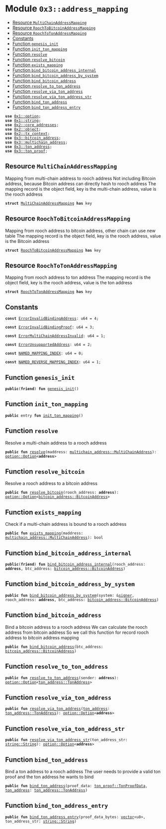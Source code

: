 
<a name="0x3_address_mapping"></a>

# Module `0x3::address_mapping`



-  [Resource `MultiChainAddressMapping`](#0x3_address_mapping_MultiChainAddressMapping)
-  [Resource `RoochToBitcoinAddressMapping`](#0x3_address_mapping_RoochToBitcoinAddressMapping)
-  [Resource `RoochToTonAddressMapping`](#0x3_address_mapping_RoochToTonAddressMapping)
-  [Constants](#@Constants_0)
-  [Function `genesis_init`](#0x3_address_mapping_genesis_init)
-  [Function `init_ton_mapping`](#0x3_address_mapping_init_ton_mapping)
-  [Function `resolve`](#0x3_address_mapping_resolve)
-  [Function `resolve_bitcoin`](#0x3_address_mapping_resolve_bitcoin)
-  [Function `exists_mapping`](#0x3_address_mapping_exists_mapping)
-  [Function `bind_bitcoin_address_internal`](#0x3_address_mapping_bind_bitcoin_address_internal)
-  [Function `bind_bitcoin_address_by_system`](#0x3_address_mapping_bind_bitcoin_address_by_system)
-  [Function `bind_bitcoin_address`](#0x3_address_mapping_bind_bitcoin_address)
-  [Function `resolve_to_ton_address`](#0x3_address_mapping_resolve_to_ton_address)
-  [Function `resolve_via_ton_address`](#0x3_address_mapping_resolve_via_ton_address)
-  [Function `resolve_via_ton_address_str`](#0x3_address_mapping_resolve_via_ton_address_str)
-  [Function `bind_ton_address`](#0x3_address_mapping_bind_ton_address)
-  [Function `bind_ton_address_entry`](#0x3_address_mapping_bind_ton_address_entry)


<pre><code><b>use</b> <a href="">0x1::option</a>;
<b>use</b> <a href="">0x1::string</a>;
<b>use</b> <a href="">0x2::core_addresses</a>;
<b>use</b> <a href="">0x2::object</a>;
<b>use</b> <a href="">0x2::tx_context</a>;
<b>use</b> <a href="bitcoin_address.md#0x3_bitcoin_address">0x3::bitcoin_address</a>;
<b>use</b> <a href="multichain_address.md#0x3_multichain_address">0x3::multichain_address</a>;
<b>use</b> <a href="ton_address.md#0x3_ton_address">0x3::ton_address</a>;
<b>use</b> <a href="ton_proof.md#0x3_ton_proof">0x3::ton_proof</a>;
</code></pre>



<a name="0x3_address_mapping_MultiChainAddressMapping"></a>

## Resource `MultiChainAddressMapping`

Mapping from multi-chain address to rooch address
Not including Bitcoin address, because Bitcoin address can directly hash to rooch address
The mapping record is the object field, key is the multi-chain address, value is the rooch address


<pre><code><b>struct</b> <a href="address_mapping.md#0x3_address_mapping_MultiChainAddressMapping">MultiChainAddressMapping</a> <b>has</b> key
</code></pre>



<a name="0x3_address_mapping_RoochToBitcoinAddressMapping"></a>

## Resource `RoochToBitcoinAddressMapping`

Mapping from rooch address to bitcoin address, other chain can use new table
The mapping record is the object field, key is the rooch address, value is the Bitcoin address


<pre><code><b>struct</b> <a href="address_mapping.md#0x3_address_mapping_RoochToBitcoinAddressMapping">RoochToBitcoinAddressMapping</a> <b>has</b> key
</code></pre>



<a name="0x3_address_mapping_RoochToTonAddressMapping"></a>

## Resource `RoochToTonAddressMapping`

Mapping from rooch address to ton address
The mapping record is the object field, key is the rooch address, value is the ton address


<pre><code><b>struct</b> <a href="address_mapping.md#0x3_address_mapping_RoochToTonAddressMapping">RoochToTonAddressMapping</a> <b>has</b> key
</code></pre>



<a name="@Constants_0"></a>

## Constants


<a name="0x3_address_mapping_ErrorInvalidBindingAddress"></a>



<pre><code><b>const</b> <a href="address_mapping.md#0x3_address_mapping_ErrorInvalidBindingAddress">ErrorInvalidBindingAddress</a>: u64 = 4;
</code></pre>



<a name="0x3_address_mapping_ErrorInvalidBindingProof"></a>



<pre><code><b>const</b> <a href="address_mapping.md#0x3_address_mapping_ErrorInvalidBindingProof">ErrorInvalidBindingProof</a>: u64 = 3;
</code></pre>



<a name="0x3_address_mapping_ErrorMultiChainAddressInvalid"></a>



<pre><code><b>const</b> <a href="address_mapping.md#0x3_address_mapping_ErrorMultiChainAddressInvalid">ErrorMultiChainAddressInvalid</a>: u64 = 1;
</code></pre>



<a name="0x3_address_mapping_ErrorUnsupportedAddress"></a>



<pre><code><b>const</b> <a href="address_mapping.md#0x3_address_mapping_ErrorUnsupportedAddress">ErrorUnsupportedAddress</a>: u64 = 2;
</code></pre>



<a name="0x3_address_mapping_NAMED_MAPPING_INDEX"></a>



<pre><code><b>const</b> <a href="address_mapping.md#0x3_address_mapping_NAMED_MAPPING_INDEX">NAMED_MAPPING_INDEX</a>: u64 = 0;
</code></pre>



<a name="0x3_address_mapping_NAMED_REVERSE_MAPPING_INDEX"></a>



<pre><code><b>const</b> <a href="address_mapping.md#0x3_address_mapping_NAMED_REVERSE_MAPPING_INDEX">NAMED_REVERSE_MAPPING_INDEX</a>: u64 = 1;
</code></pre>



<a name="0x3_address_mapping_genesis_init"></a>

## Function `genesis_init`



<pre><code><b>public</b>(<b>friend</b>) <b>fun</b> <a href="address_mapping.md#0x3_address_mapping_genesis_init">genesis_init</a>()
</code></pre>



<a name="0x3_address_mapping_init_ton_mapping"></a>

## Function `init_ton_mapping`



<pre><code><b>public</b> entry <b>fun</b> <a href="address_mapping.md#0x3_address_mapping_init_ton_mapping">init_ton_mapping</a>()
</code></pre>



<a name="0x3_address_mapping_resolve"></a>

## Function `resolve`

Resolve a multi-chain address to a rooch address


<pre><code><b>public</b> <b>fun</b> <a href="address_mapping.md#0x3_address_mapping_resolve">resolve</a>(maddress: <a href="multichain_address.md#0x3_multichain_address_MultiChainAddress">multichain_address::MultiChainAddress</a>): <a href="_Option">option::Option</a>&lt;<b>address</b>&gt;
</code></pre>



<a name="0x3_address_mapping_resolve_bitcoin"></a>

## Function `resolve_bitcoin`

Resolve a rooch address to a bitcoin address


<pre><code><b>public</b> <b>fun</b> <a href="address_mapping.md#0x3_address_mapping_resolve_bitcoin">resolve_bitcoin</a>(rooch_address: <b>address</b>): <a href="_Option">option::Option</a>&lt;<a href="bitcoin_address.md#0x3_bitcoin_address_BitcoinAddress">bitcoin_address::BitcoinAddress</a>&gt;
</code></pre>



<a name="0x3_address_mapping_exists_mapping"></a>

## Function `exists_mapping`

Check if a multi-chain address is bound to a rooch address


<pre><code><b>public</b> <b>fun</b> <a href="address_mapping.md#0x3_address_mapping_exists_mapping">exists_mapping</a>(maddress: <a href="multichain_address.md#0x3_multichain_address_MultiChainAddress">multichain_address::MultiChainAddress</a>): bool
</code></pre>



<a name="0x3_address_mapping_bind_bitcoin_address_internal"></a>

## Function `bind_bitcoin_address_internal`



<pre><code><b>public</b>(<b>friend</b>) <b>fun</b> <a href="address_mapping.md#0x3_address_mapping_bind_bitcoin_address_internal">bind_bitcoin_address_internal</a>(rooch_address: <b>address</b>, btc_address: <a href="bitcoin_address.md#0x3_bitcoin_address_BitcoinAddress">bitcoin_address::BitcoinAddress</a>)
</code></pre>



<a name="0x3_address_mapping_bind_bitcoin_address_by_system"></a>

## Function `bind_bitcoin_address_by_system`



<pre><code><b>public</b> <b>fun</b> <a href="address_mapping.md#0x3_address_mapping_bind_bitcoin_address_by_system">bind_bitcoin_address_by_system</a>(system: &<a href="">signer</a>, rooch_address: <b>address</b>, btc_address: <a href="bitcoin_address.md#0x3_bitcoin_address_BitcoinAddress">bitcoin_address::BitcoinAddress</a>)
</code></pre>



<a name="0x3_address_mapping_bind_bitcoin_address"></a>

## Function `bind_bitcoin_address`

Bind a bitcoin address to a rooch address
We can calculate the rooch address from bitcoin address
So we call this function for record rooch address to bitcoin address mapping


<pre><code><b>public</b> <b>fun</b> <a href="address_mapping.md#0x3_address_mapping_bind_bitcoin_address">bind_bitcoin_address</a>(btc_address: <a href="bitcoin_address.md#0x3_bitcoin_address_BitcoinAddress">bitcoin_address::BitcoinAddress</a>)
</code></pre>



<a name="0x3_address_mapping_resolve_to_ton_address"></a>

## Function `resolve_to_ton_address`



<pre><code><b>public</b> <b>fun</b> <a href="address_mapping.md#0x3_address_mapping_resolve_to_ton_address">resolve_to_ton_address</a>(sender: <b>address</b>): <a href="_Option">option::Option</a>&lt;<a href="ton_address.md#0x3_ton_address_TonAddress">ton_address::TonAddress</a>&gt;
</code></pre>



<a name="0x3_address_mapping_resolve_via_ton_address"></a>

## Function `resolve_via_ton_address`



<pre><code><b>public</b> <b>fun</b> <a href="address_mapping.md#0x3_address_mapping_resolve_via_ton_address">resolve_via_ton_address</a>(<a href="ton_address.md#0x3_ton_address">ton_address</a>: <a href="ton_address.md#0x3_ton_address_TonAddress">ton_address::TonAddress</a>): <a href="_Option">option::Option</a>&lt;<b>address</b>&gt;
</code></pre>



<a name="0x3_address_mapping_resolve_via_ton_address_str"></a>

## Function `resolve_via_ton_address_str`



<pre><code><b>public</b> <b>fun</b> <a href="address_mapping.md#0x3_address_mapping_resolve_via_ton_address_str">resolve_via_ton_address_str</a>(ton_address_str: <a href="_String">string::String</a>): <a href="_Option">option::Option</a>&lt;<b>address</b>&gt;
</code></pre>



<a name="0x3_address_mapping_bind_ton_address"></a>

## Function `bind_ton_address`

Bind a ton address to a rooch address
The user needs to provide a valid ton proof and the ton address he wants to bind


<pre><code><b>public</b> <b>fun</b> <a href="address_mapping.md#0x3_address_mapping_bind_ton_address">bind_ton_address</a>(proof_data: <a href="ton_proof.md#0x3_ton_proof_TonProofData">ton_proof::TonProofData</a>, <a href="ton_address.md#0x3_ton_address">ton_address</a>: <a href="ton_address.md#0x3_ton_address_TonAddress">ton_address::TonAddress</a>)
</code></pre>



<a name="0x3_address_mapping_bind_ton_address_entry"></a>

## Function `bind_ton_address_entry`



<pre><code><b>public</b> <b>fun</b> <a href="address_mapping.md#0x3_address_mapping_bind_ton_address_entry">bind_ton_address_entry</a>(proof_data_bytes: <a href="">vector</a>&lt;u8&gt;, ton_address_str: <a href="_String">string::String</a>)
</code></pre>
